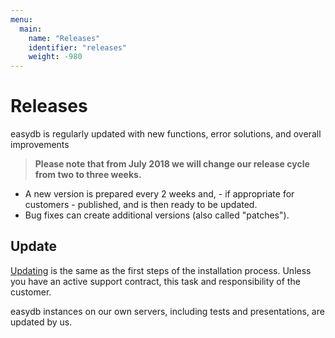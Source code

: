```yaml
---
menu:
  main:
    name: "Releases"
    identifier: "releases"
    weight: -980
---
```

# Releases

easydb is regularly updated with new functions, error solutions, and overall improvements

> **Please note that from July 2018 we will change our release cycle from two to three weeks.**

* A new version is prepared every 2 weeks and, - if appropriate for customers - published, and is then ready to be updated.
* Bug fixes can create additional versions (also called "patches").

## Update

[Updating](../sysadmin/operations/#update) is the same as the first steps of the installation process. Unless you have an active support contract, this task and responsibility of the customer.

easydb instances on our own servers, including tests and presentations, are updated by us.

